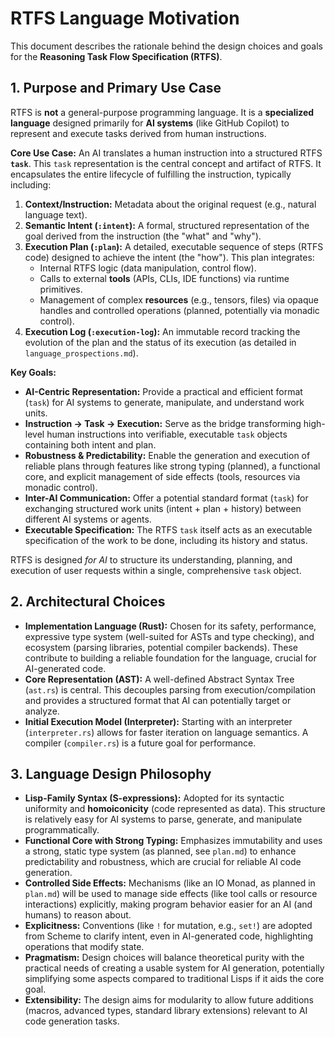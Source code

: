 # RTFS Language Motivation

This document describes the rationale behind the design choices and goals for the **Reasoning Task Flow Specification (RTFS)**.

## 1. Purpose and Primary Use Case

RTFS is **not** a general-purpose programming language. It is a **specialized language** designed primarily for **AI systems** (like GitHub Copilot) to represent and execute tasks derived from human instructions.

**Core Use Case:** An AI translates a human instruction into a structured RTFS **`task`**. This `task` representation is the central concept and artifact of RTFS. It encapsulates the entire lifecycle of fulfilling the instruction, typically including:

1.  **Context/Instruction:** Metadata about the original request (e.g., natural language text).
2.  **Semantic Intent (`:intent`):** A formal, structured representation of the goal derived from the instruction (the "what" and "why").
3.  **Execution Plan (`:plan`):** A detailed, executable sequence of steps (RTFS code) designed to achieve the intent (the "how"). This plan integrates:
    *   Internal RTFS logic (data manipulation, control flow).
    *   Calls to external **tools** (APIs, CLIs, IDE functions) via runtime primitives.
    *   Management of complex **resources** (e.g., tensors, files) via opaque handles and controlled operations (planned, potentially via monadic control).
4.  **Execution Log (`:execution-log`):** An immutable record tracking the evolution of the plan and the status of its execution (as detailed in `language_prospections.md`).

**Key Goals:**

*   **AI-Centric Representation:** Provide a practical and efficient format (`task`) for AI systems to generate, manipulate, and understand work units.
*   **Instruction -> Task -> Execution:** Serve as the bridge transforming high-level human instructions into verifiable, executable `task` objects containing both intent and plan.
*   **Robustness & Predictability:** Enable the generation and execution of reliable plans through features like strong typing (planned), a functional core, and explicit management of side effects (tools, resources via monadic control).
*   **Inter-AI Communication:** Offer a potential standard format (`task`) for exchanging structured work units (intent + plan + history) between different AI systems or agents.
*   **Executable Specification:** The RTFS `task` itself acts as an executable specification of the work to be done, including its history and status.

RTFS is designed *for AI* to structure its understanding, planning, and execution of user requests within a single, comprehensive `task` object.

## 2. Architectural Choices

*   **Implementation Language (Rust):** Chosen for its safety, performance, expressive type system (well-suited for ASTs and type checking), and ecosystem (parsing libraries, potential compiler backends). These contribute to building a reliable foundation for the language, crucial for AI-generated code.
*   **Core Representation (AST):** A well-defined Abstract Syntax Tree (`ast.rs`) is central. This decouples parsing from execution/compilation and provides a structured format that AI can potentially target or analyze.
*   **Initial Execution Model (Interpreter):** Starting with an interpreter (`interpreter.rs`) allows for faster iteration on language semantics. A compiler (`compiler.rs`) is a future goal for performance.

## 3. Language Design Philosophy

*   **Lisp-Family Syntax (S-expressions):** Adopted for its syntactic uniformity and **homoiconicity** (code represented as data). This structure is relatively easy for AI systems to parse, generate, and manipulate programmatically.
*   **Functional Core with Strong Typing:** Emphasizes immutability and uses a strong, static type system (as planned, see `plan.md`) to enhance predictability and robustness, which are crucial for reliable AI code generation.
*   **Controlled Side Effects:** Mechanisms (like an IO Monad, as planned in `plan.md`) will be used to manage side effects (like tool calls or resource interactions) explicitly, making program behavior easier for an AI (and humans) to reason about.
*   **Explicitness:** Conventions (like `!` for mutation, e.g., `set!`) are adopted from Scheme to clarify intent, even in AI-generated code, highlighting operations that modify state.
*   **Pragmatism:** Design choices will balance theoretical purity with the practical needs of creating a usable system for AI generation, potentially simplifying some aspects compared to traditional Lisps if it aids the core goal.
*   **Extensibility:** The design aims for modularity to allow future additions (macros, advanced types, standard library extensions) relevant to AI code generation tasks.
